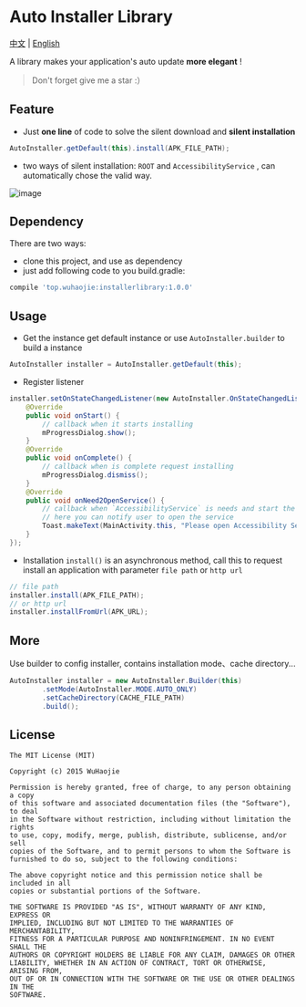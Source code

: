 # Auto Installer Library

[中文](https://github.com/a-voyager/AutoInstaller/blob/master/README_zh.md) | [English](https://github.com/a-voyager/AutoInstaller/blob/master/README.md)

A library makes your application's auto update **more elegant** !

> Don't forget give me a star :）

## Feature
 - Just **one line** of code to solve the silent download and **silent installation**

  ```java
 AutoInstaller.getDefault(this).install(APK_FILE_PATH);
  ```
 - two ways of silent installation:  `ROOT`  and  `AccessibilityService` , can automatically chose the valid way.

![image](https://github.com/a-voyager/AutoInstaller/raw/master/imgs/GIF.gif)

## Dependency
There are two ways:

 - clone this project, and use as dependency
 - just add following code to you build.gradle:

 ```groovy
 compile 'top.wuhaojie:installerlibrary:1.0.0'
 ```

## Usage
 - Get the instance
 get default instance or use  `AutoInstaller.builder`  to build a instance
 ```java
 AutoInstaller installer = AutoInstaller.getDefault(this);
 ```

 - Register listener
 ```java
 installer.setOnStateChangedListener(new AutoInstaller.OnStateChangedListener() {
     @Override
     public void onStart() {
         // callback when it starts installing
         mProgressDialog.show();
     }
     @Override
     public void onComplete() {
         // callback when is complete request installing
         mProgressDialog.dismiss();
     }
     @Override
     public void onNeed2OpenService() {
         // callback when `AccessibilityService` is needs and start the  `AccessibilityService` Activity
         // here you can notify user to open the service
         Toast.makeText(MainActivity.this, "Please open Accessibility Service", Toast.LENGTH_SHORT).show();
     }
 });
 ```

 - Installation
  `install()` is an asynchronous method, call this to request install an application with parameter  `file path`  or  `http url`
 ```java
 // file path
 installer.install(APK_FILE_PATH);
 // or http url
 installer.installFromUrl(APK_URL);
 ```

## More
Use builder to config installer, contains installation mode、cache directory...
```java
AutoInstaller installer = new AutoInstaller.Builder(this)
        .setMode(AutoInstaller.MODE.AUTO_ONLY)
        .setCacheDirectory(CACHE_FILE_PATH)
        .build();
```

## License
    The MIT License (MIT)

    Copyright (c) 2015 WuHaojie

    Permission is hereby granted, free of charge, to any person obtaining a copy
    of this software and associated documentation files (the "Software"), to deal
    in the Software without restriction, including without limitation the rights
    to use, copy, modify, merge, publish, distribute, sublicense, and/or sell
    copies of the Software, and to permit persons to whom the Software is
    furnished to do so, subject to the following conditions:

    The above copyright notice and this permission notice shall be included in all
    copies or substantial portions of the Software.

    THE SOFTWARE IS PROVIDED "AS IS", WITHOUT WARRANTY OF ANY KIND, EXPRESS OR
    IMPLIED, INCLUDING BUT NOT LIMITED TO THE WARRANTIES OF MERCHANTABILITY,
    FITNESS FOR A PARTICULAR PURPOSE AND NONINFRINGEMENT. IN NO EVENT SHALL THE
    AUTHORS OR COPYRIGHT HOLDERS BE LIABLE FOR ANY CLAIM, DAMAGES OR OTHER
    LIABILITY, WHETHER IN AN ACTION OF CONTRACT, TORT OR OTHERWISE, ARISING FROM,
    OUT OF OR IN CONNECTION WITH THE SOFTWARE OR THE USE OR OTHER DEALINGS IN THE
    SOFTWARE.


